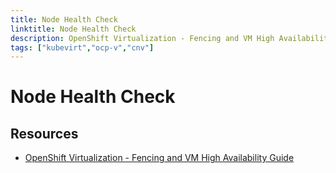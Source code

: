 ```yaml
---
title: Node Health Check
linktitle: Node Health Check
description: OpenShift Virtualization - Fencing and VM High Availability Guide
tags: ["kubevirt","ocp-v","cnv"]
---
```


# Node Health Check

## Resources

* [OpenShift Virtualization - Fencing and VM High Availability Guide](https://access.redhat.com/articles/7057929)

